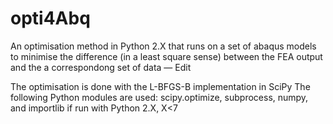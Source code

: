 # opti4Abq
 An optimisation method in Python 2.X that runs on a set of abaqus models to minimise the difference (in a least square sense) between the FEA output and the a correspondong set of data — Edit 

The optimisation is done with the L-BFGS-B implementation in SciPy
The following Python modules are used: scipy.optimize, subprocess, numpy, and importlib if run with Python 2.X, X<7
